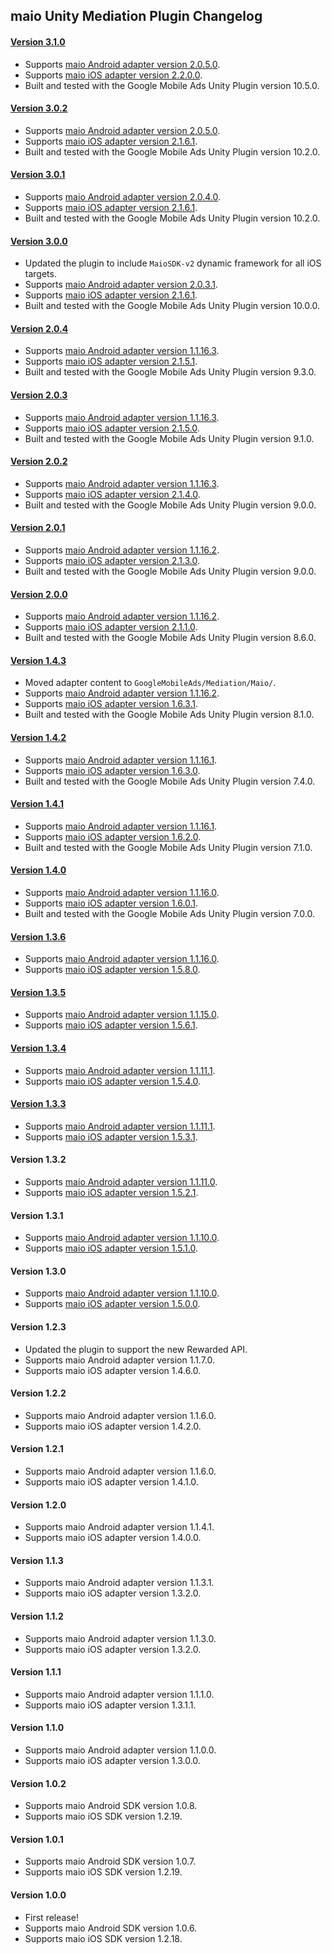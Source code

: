 ## maio Unity Mediation Plugin Changelog

#### [Version 3.1.0](https://dl.google.com/googleadmobadssdk/mediation/unity/maio/MaioUnityAdapter-3.1.0.zip)
- Supports [maio Android adapter version 2.0.5.0](https://github.com/googleads/googleads-mobile-android-mediation/blob/main/ThirdPartyAdapters/maio/CHANGELOG.md#version-2050).
- Supports [maio iOS adapter version 2.2.0.0](https://github.com/googleads/googleads-mobile-ios-mediation/blob/main/adapters/Maio/CHANGELOG.md#version-2200).
- Built and tested with the Google Mobile Ads Unity Plugin version 10.5.0.

#### [Version 3.0.2](https://dl.google.com/googleadmobadssdk/mediation/unity/maio/MaioUnityAdapter-3.0.2.zip)
- Supports [maio Android adapter version 2.0.5.0](https://github.com/googleads/googleads-mobile-android-mediation/blob/main/ThirdPartyAdapters/maio/CHANGELOG.md#version-2050).
- Supports [maio iOS adapter version 2.1.6.1](https://github.com/googleads/googleads-mobile-ios-mediation/blob/main/adapters/Maio/CHANGELOG.md#version-2161).
- Built and tested with the Google Mobile Ads Unity Plugin version 10.2.0.

#### [Version 3.0.1](https://dl.google.com/googleadmobadssdk/mediation/unity/maio/MaioUnityAdapter-3.0.1.zip)
- Supports [maio Android adapter version 2.0.4.0](https://github.com/googleads/googleads-mobile-android-mediation/blob/main/ThirdPartyAdapters/maio/CHANGELOG.md#version-2040).
- Supports [maio iOS adapter version 2.1.6.1](https://github.com/googleads/googleads-mobile-ios-mediation/blob/main/adapters/Maio/CHANGELOG.md#version-2161).
- Built and tested with the Google Mobile Ads Unity Plugin version 10.2.0.

#### [Version 3.0.0](https://dl.google.com/googleadmobadssdk/mediation/unity/maio/MaioUnityAdapter-3.0.0.zip)
- Updated the plugin to include `MaioSDK-v2` dynamic framework for all iOS targets.
- Supports [maio Android adapter version 2.0.3.1](https://github.com/googleads/googleads-mobile-android-mediation/blob/main/ThirdPartyAdapters/maio/CHANGELOG.md#version-2031).
- Supports [maio iOS adapter version 2.1.6.1](https://github.com/googleads/googleads-mobile-ios-mediation/blob/main/adapters/Maio/CHANGELOG.md#version-2161).
- Built and tested with the Google Mobile Ads Unity Plugin version 10.0.0.

#### [Version 2.0.4](https://dl.google.com/googleadmobadssdk/mediation/unity/maio/MaioUnityAdapter-2.0.4.zip)
- Supports [maio Android adapter version 1.1.16.3](https://github.com/googleads/googleads-mobile-android-mediation/blob/main/ThirdPartyAdapters/maio/CHANGELOG.md#version-11163).
- Supports [maio iOS adapter version 2.1.5.1](https://github.com/googleads/googleads-mobile-ios-mediation/blob/main/adapters/Maio/CHANGELOG.md#version-2151).
- Built and tested with the Google Mobile Ads Unity Plugin version 9.3.0.

#### [Version 2.0.3](https://dl.google.com/googleadmobadssdk/mediation/unity/maio/MaioUnityAdapter-2.0.3.zip)
- Supports [maio Android adapter version 1.1.16.3](https://github.com/googleads/googleads-mobile-android-mediation/blob/main/ThirdPartyAdapters/maio/CHANGELOG.md#version-11163).
- Supports [maio iOS adapter version 2.1.5.0](https://github.com/googleads/googleads-mobile-ios-mediation/blob/main/adapters/Maio/CHANGELOG.md#version-2150).
- Built and tested with the Google Mobile Ads Unity Plugin version 9.1.0.

#### [Version 2.0.2](https://dl.google.com/googleadmobadssdk/mediation/unity/maio/MaioUnityAdapter-2.0.2.zip)
- Supports [maio Android adapter version 1.1.16.3](https://github.com/googleads/googleads-mobile-android-mediation/blob/main/ThirdPartyAdapters/maio/CHANGELOG.md#version-11163).
- Supports [maio iOS adapter version 2.1.4.0](https://github.com/googleads/googleads-mobile-ios-mediation/blob/main/adapters/Maio/CHANGELOG.md#version-2140).
- Built and tested with the Google Mobile Ads Unity Plugin version 9.0.0.

#### [Version 2.0.1](https://dl.google.com/googleadmobadssdk/mediation/unity/maio/MaioUnityAdapter-2.0.1.zip)
- Supports [maio Android adapter version 1.1.16.2](https://github.com/googleads/googleads-mobile-android-mediation/blob/main/ThirdPartyAdapters/maio/CHANGELOG.md#version-11162).
- Supports [maio iOS adapter version 2.1.3.0](https://github.com/googleads/googleads-mobile-ios-mediation/blob/main/adapters/Maio/CHANGELOG.md#version-2130).
- Built and tested with the Google Mobile Ads Unity Plugin version 9.0.0.

#### [Version 2.0.0](https://dl.google.com/googleadmobadssdk/mediation/unity/maio/MaioUnityAdapter-2.0.0.zip)
- Supports [maio Android adapter version 1.1.16.2](https://github.com/googleads/googleads-mobile-android-mediation/blob/main/ThirdPartyAdapters/maio/CHANGELOG.md#version-11162).
- Supports [maio iOS adapter version 2.1.1.0](https://github.com/googleads/googleads-mobile-ios-mediation/blob/main/adapters/Maio/CHANGELOG.md#version-2110).
- Built and tested with the Google Mobile Ads Unity Plugin version 8.6.0.

#### [Version 1.4.3](https://dl.google.com/googleadmobadssdk/mediation/unity/maio/MaioUnityAdapter-1.4.3.zip)
- Moved adapter content to `GoogleMobileAds/Mediation/Maio/`.
- Supports [maio Android adapter version 1.1.16.2](https://github.com/googleads/googleads-mobile-android-mediation/blob/main/ThirdPartyAdapters/maio/CHANGELOG.md#version-11162).
- Supports [maio iOS adapter version 1.6.3.1](https://github.com/googleads/googleads-mobile-ios-mediation/blob/main/adapters/Maio/CHANGELOG.md#version-1631).
- Built and tested with the Google Mobile Ads Unity Plugin version 8.1.0.

#### [Version 1.4.2](https://dl.google.com/googleadmobadssdk/mediation/unity/maio/MaioUnityAdapter-1.4.2.zip)
- Supports [maio Android adapter version 1.1.16.1](https://github.com/googleads/googleads-mobile-android-mediation/blob/main/ThirdPartyAdapters/maio/CHANGELOG.md#version-11161).
- Supports [maio iOS adapter version 1.6.3.0](https://github.com/googleads/googleads-mobile-ios-mediation/blob/main/adapters/Maio/CHANGELOG.md#version-1630).
- Built and tested with the Google Mobile Ads Unity Plugin version 7.4.0.

#### [Version 1.4.1](https://dl.google.com/googleadmobadssdk/mediation/unity/maio/MaioUnityAdapter-1.4.1.zip)
- Supports [maio Android adapter version 1.1.16.1](https://github.com/googleads/googleads-mobile-android-mediation/blob/main/ThirdPartyAdapters/maio/CHANGELOG.md#version-11161).
- Supports [maio iOS adapter version 1.6.2.0](https://github.com/googleads/googleads-mobile-ios-mediation/blob/main/adapters/Maio/CHANGELOG.md#version-1620).
- Built and tested with the Google Mobile Ads Unity Plugin version 7.1.0.

#### [Version 1.4.0](https://dl.google.com/googleadmobadssdk/mediation/unity/maio/MaioUnityAdapter-1.4.0.zip)
- Supports [maio Android adapter version 1.1.16.0](https://github.com/googleads/googleads-mobile-android-mediation/blob/main/ThirdPartyAdapters/maio/CHANGELOG.md#version-11160).
- Supports [maio iOS adapter version 1.6.0.1](https://github.com/googleads/googleads-mobile-ios-mediation/blob/main/adapters/Maio/CHANGELOG.md#version-1601).
- Built and tested with the Google Mobile Ads Unity Plugin version 7.0.0.

#### [Version 1.3.6](https://dl.google.com/googleadmobadssdk/mediation/unity/maio/MaioUnityAdapter-1.3.6.zip)
- Supports [maio Android adapter version 1.1.16.0](https://github.com/googleads/googleads-mobile-android-mediation/blob/main/ThirdPartyAdapters/maio/CHANGELOG.md#version-11160).
- Supports [maio iOS adapter version 1.5.8.0](https://github.com/googleads/googleads-mobile-ios-mediation/blob/main/adapters/Maio/CHANGELOG.md#version-1580).

#### [Version 1.3.5](https://dl.google.com/googleadmobadssdk/mediation/unity/maio/MaioUnityAdapter-1.3.5.zip)
- Supports [maio Android adapter version 1.1.15.0](https://github.com/googleads/googleads-mobile-android-mediation/blob/main/ThirdPartyAdapters/maio/CHANGELOG.md#version-11150).
- Supports [maio iOS adapter version 1.5.6.1](https://github.com/googleads/googleads-mobile-ios-mediation/blob/main/adapters/Maio/CHANGELOG.md#version-1561).

#### [Version 1.3.4](https://dl.google.com/googleadmobadssdk/mediation/unity/maio/MaioUnityAdapter-1.3.4.zip)
- Supports [maio Android adapter version 1.1.11.1](https://github.com/googleads/googleads-mobile-android-mediation/blob/main/ThirdPartyAdapters/maio/CHANGELOG.md#version-11111).
- Supports [maio iOS adapter version 1.5.4.0](https://github.com/googleads/googleads-mobile-ios-mediation/blob/main/adapters/Maio/CHANGELOG.md#version-1540).

#### [Version 1.3.3](https://dl.google.com/googleadmobadssdk/mediation/unity/maio/MaioUnityAdapter-1.3.3.zip)
- Supports [maio Android adapter version 1.1.11.1](https://github.com/googleads/googleads-mobile-android-mediation/blob/main/ThirdPartyAdapters/maio/CHANGELOG.md#version-11111).
- Supports [maio iOS adapter version 1.5.3.1](https://github.com/googleads/googleads-mobile-ios-mediation/blob/main/adapters/Maio/CHANGELOG.md#version-1531).

#### Version 1.3.2
- Supports [maio Android adapter version 1.1.11.0](https://github.com/googleads/googleads-mobile-android-mediation/blob/main/ThirdPartyAdapters/maio/CHANGELOG.md#version-11110).
- Supports [maio iOS adapter version 1.5.2.1](https://github.com/googleads/googleads-mobile-ios-mediation/blob/main/adapters/Maio/CHANGELOG.md#version-1521).

#### Version 1.3.1
- Supports [maio Android adapter version 1.1.10.0](https://github.com/googleads/googleads-mobile-android-mediation/blob/main/ThirdPartyAdapters/maio/CHANGELOG.md#version-11100).
- Supports [maio iOS adapter version 1.5.1.0](https://github.com/googleads/googleads-mobile-ios-mediation/blob/main/adapters/Maio/CHANGELOG.md#version-1510).

#### Version 1.3.0
- Supports [maio Android adapter version 1.1.10.0](https://github.com/googleads/googleads-mobile-android-mediation/blob/main/ThirdPartyAdapters/maio/CHANGELOG.md#version-11100).
- Supports [maio iOS adapter version 1.5.0.0](https://github.com/googleads/googleads-mobile-ios-mediation/blob/main/adapters/Maio/CHANGELOG.md#version-1500).

#### Version 1.2.3
- Updated the plugin to support the new Rewarded API.
- Supports maio Android adapter version 1.1.7.0.
- Supports maio iOS adapter version 1.4.6.0.

#### Version 1.2.2
- Supports maio Android adapter version 1.1.6.0.
- Supports maio iOS adapter version 1.4.2.0.

#### Version 1.2.1
- Supports maio Android adapter version 1.1.6.0.
- Supports maio iOS adapter version 1.4.1.0.

#### Version 1.2.0
- Supports maio Android adapter version 1.1.4.1.
- Supports maio iOS adapter version 1.4.0.0.

#### Version 1.1.3
- Supports maio Android adapter version 1.1.3.1.
- Supports maio iOS adapter version 1.3.2.0.

#### Version 1.1.2
- Supports maio Android adapter version 1.1.3.0.
- Supports maio iOS adapter version 1.3.2.0.

#### Version 1.1.1
- Supports maio Android adapter version 1.1.1.0.
- Supports maio iOS adapter version 1.3.1.1.

#### Version 1.1.0
- Supports maio Android adapter version 1.1.0.0.
- Supports maio iOS adapter version 1.3.0.0.

#### Version 1.0.2
- Supports maio Android SDK version 1.0.8.
- Supports maio iOS SDK version 1.2.19.

#### Version 1.0.1
- Supports maio Android SDK version 1.0.7.
- Supports maio iOS SDK version 1.2.19.

#### Version 1.0.0
- First release!
- Supports maio Android SDK version 1.0.6.
- Supports maio iOS SDK version 1.2.18.
